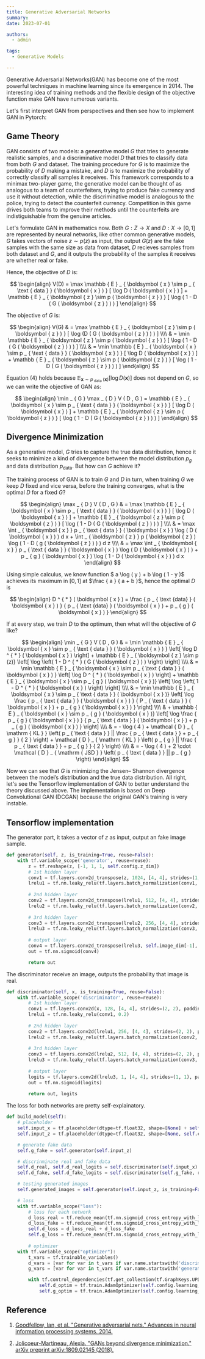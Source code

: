 ```yaml
---
title: Generative Adversarial Networks
summary: 
date: 2023-07-01

authors:
  - admin

tags:
  - Generative Models

---
```


Generative Adversarial Networks(GAN) has become one of the most powerful techniques in machine learning since its emergence in 2014. The interesting idea of training methods and the flexible design of the objective function make GAN have numerous variants.

Let's first interpret GAN from perspectives and then see how to implement GAN in Pytorch:

## Game Theory

GAN consists of two models: a generative model $G$ that tries to generate realistic samples, and a discriminative model $D$ that tries to classify data from both $G$ and dataset. The training procedure for $G$ is to maximize the probability of $D$ making a mistake, and $D$ is to maximize the probability of correctly classify all samples it receives. This framework corresponds to a minimax two-player game, the generative model can be thought of as analogous to a team of counterfeiters, trying to produce fake currency and use it without detection, while the discriminative model is analogous to the police, trying to detect the counterfeit currency. Competition in this game drives both teams to improve their methods until the counterfeits are indistiguishable from the genuine articles.

Let's formulate GAN in mathematics now. Both $G : Z \rightarrow X$ and $D : X \rightarrow [0, 1]$ are represented by neural networks, like other common generative models, $G$ takes vectors of noise $z \sim p(z)$ as input, the output $G(z)$ are the fake samples with the same size as data from dataset, $D$ recieves samples from both dataset and $G$, and it outputs the probability of the samples it receives are whether real or fake.

Hence, the objective of $D$ is:

$$
\begin{align}
V(D) = \max  \mathbb { E } _ { \boldsymbol { x } \sim p _ { \text { data } } ( \boldsymbol { x } ) } [ \log D ( \boldsymbol { x } ) ] + \mathbb { E } _ { \boldsymbol { z } \sim p ( \boldsymbol { z } ) } [ \log ( 1 - D ( G ( \boldsymbol { z } ) ) ) ]
\end{align}
$$

The objective of $G$ is:

$$
\begin{align}
V(G) & = \max \mathbb { E } _ { \boldsymbol { z } \sim p ( \boldsymbol { z } ) } [ \log (D ( G ( \boldsymbol { z } ) ) ) ] \\\\ & = \min \mathbb { E } _ { \boldsymbol { z } \sim p ( \boldsymbol { z } ) } [ \log ( 1 - D ( G ( \boldsymbol { z } ) ) ) ] \\\\ & = \min \mathbb { E } _ { \boldsymbol { x } \sim p _ { \text { data } } ( \boldsymbol { x } ) } [ \log D ( \boldsymbol { x } ) ] + \mathbb { E } _ { \boldsymbol { z } \sim p ( \boldsymbol { z } ) } [ \log ( 1 - D ( G ( \boldsymbol { z } ) ) ) ]
\end{align}
$$

Equation (4) holds because $\mathbb { E } _ { \boldsymbol { x } \sim p _ { \text { data } } ( \boldsymbol { x } ) } [ \log D ( \boldsymbol { x } ) ]$ does not depend on $G$, so we can write the objective of GAN as:

$$
\begin{align}
\min _ { G } \max _ { D } V ( D , G ) =  \mathbb { E } _ { \boldsymbol { x } \sim p _ { \text { data } } ( \boldsymbol { x } ) } [ \log D ( \boldsymbol { x } ) ] + \mathbb { E } _ { \boldsymbol { z } \sim p ( \boldsymbol { z } ) } [ \log ( 1 - D ( G ( \boldsymbol { z } ) ) ) ]
\end{align}
$$


## Divergence Minimization

As a generative model, $G$ tries to capture the true data distribution, hence it seeks to minimize a kind of divergence between the model distribution $p _ { g }$ and data distribution $p _ { \mathrm { data } }$. But how can $G$ achieve it? 

The training process of GAN is to train $G$ and $D$ in turn, when training $G$ we keep $D$ fixed and vice versa, before the training converges, what is the optimal $D$ for a fixed $G$?

$$
\begin{align}
\max _ { D } V ( D , G ) & = \max \mathbb { E } _ { \boldsymbol { x } \sim p _ { \text { data } } ( \boldsymbol { x } ) } [ \log D ( \boldsymbol { x } ) ] + \mathbb { E } _ { \boldsymbol { z } \sim p ( \boldsymbol { z } ) } [ \log ( 1 - D ( G ( \boldsymbol { z } ) ) ) ] \\\\ & = \max \int _ { \boldsymbol { x } } p _ { \text { data } } ( \boldsymbol { x } ) \log ( D ( \boldsymbol { x } ) ) d x + \int _ { \boldsymbol { z } } p  ( \boldsymbol { z } ) \log ( 1 - D ( g ( \boldsymbol { z } ) ) ) d z \\\\ & = \max \int _ { \boldsymbol { x } } p _ { \text { data } } ( \boldsymbol { x } ) \log ( D ( \boldsymbol { x } ) ) + p _ { g } ( \boldsymbol { x } ) \log ( 1 - D ( \boldsymbol { x } ) ) d x
\end{align}
$$

Using simple calculus, we know function $ a \log ( y ) + b \log ( 1 - y )$ achieves its maximum in $[0, 1]$ at $\frac { a } { a + b }$, hence the optimal $D$ is 

$$
\begin{align}
D  ^ { * } ( \boldsymbol { x } ) = \frac { p _ { \text {data} } ( \boldsymbol { x } ) } { p _ { \text {data} } ( \boldsymbol { x } ) + p _ { g } ( \boldsymbol { x } ) }
\end{align}
$$

If at every step, we train $D$ to the optimum, then what will the objective of $G$ like?

$$
\begin{align}
\min _ { G } V ( D , G ) & = \min \mathbb { E } _ { \boldsymbol { x } \sim p _ { \text { data } } ( \boldsymbol { x } ) } \left[ \log D ^ { * } ( \boldsymbol { x } ) \right] + \mathbb { E } _ { \boldsymbol { z } \sim p (z)} \left[ \log \left( 1 - D  ^ { * } ( G ( \boldsymbol { z } ) ) \right) \right] \\\\ & = \min \mathbb { E } _ { \boldsymbol { x } \sim p _ { \text { data } } ( \boldsymbol { x } ) } \left[ \log D ^ { * } ( \boldsymbol { x } ) \right] + \mathbb { E } _ { \boldsymbol { x } \sim p _ { g } ( \boldsymbol { x } )} \left[ \log \left( 1 - D ^ { * } ( \boldsymbol { x } ) \right) \right] \\\\ & = \min \mathbb { E } _ { \boldsymbol { x } \sim p _ { \text { data } } ( \boldsymbol { x } )} \left[ \log \frac { p _ { \text { data } } ( \boldsymbol { x } ) } { P _ { \text { data } } ( \boldsymbol { x } ) + p _ { g } ( \boldsymbol { x } ) } \right] \\\\ & + \mathbb { E } _ { \boldsymbol { x } \sim p _ { g } ( \boldsymbol { x } )} \left[ \log \frac { p _ { g } ( \boldsymbol { x } ) } { p _ { \text { data } } ( \boldsymbol { x } ) + p _ { g } ( \boldsymbol { x } ) } \right] \\\\ & = - \log ( 4 ) + \mathcal { D } _ { \mathrm { KL } } \left( p _ { \text { data } } || \frac { p _ { \text { data } } + p _ { g } } { 2 } \right) + \mathcal { D } _ { \mathrm { KL } } \left( p _ { g } || \frac { p _ { \text { data } } + p _ { g } } { 2 } \right) \\\\ & = - \log ( 4 ) + 2 \cdot \mathcal { D } _ { \mathrm { JSD } } \left( p _ { \text { data } } || p _ { g } \right)
\end{align}
$$

Now we can see that $G$ is minimizing the Jensen– Shannon divergence between the model’s distribution and the true data distribution. All right, let's see the Tensorflow implementation of GAN to better understand the theory discussed above. The implementation is based on Deep Convolutional GAN (DCGAN) because the original GAN's training is very instable.

## Tensorflow implementation

The generator part, it takes a vector of $z$ as input, output an fake image sample.

```python
def generator(self, z, is_training=True, reuse=False):
    with tf.variable_scope('generator', reuse=reuse):
        z = tf.reshape(z, [-1, 1, 1, self.config.z_dim])
        # 1st hidden layer
        conv1 = tf.layers.conv2d_transpose(z, 1024, [4, 4], strides=(1, 1), padding='valid')
        lrelu1 = tf.nn.leaky_relu(tf.layers.batch_normalization(conv1, training=is_training), 0.2)
    
        # 2nd hidden layer
        conv2 = tf.layers.conv2d_transpose(lrelu1, 512, [4, 4], strides=(2, 2), padding='same')
        lrelu2 = tf.nn.leaky_relu(tf.layers.batch_normalization(conv2, training=is_training), 0.2)
    
        # 3rd hidden layer
        conv3 = tf.layers.conv2d_transpose(lrelu2, 256, [4, 4], strides=(2, 2), padding='same')
        lrelu3 = tf.nn.leaky_relu(tf.layers.batch_normalization(conv3, training=is_training), 0.2)
    
        # output layer
        conv4 = tf.layers.conv2d_transpose(lrelu3, self.image_dim[-1], [4, 4], strides=(2, 2), padding='same')
        out = tf.nn.sigmoid(conv4)

        return out
```

The discriminator receive an image, outputs the probability that image is real.
```python
def discriminator(self, x, is_training=True, reuse=False):
    with tf.variable_scope('discriminator', reuse=reuse):
        # 1st hidden layer
        conv1 = tf.layers.conv2d(x, 128, [4, 4], strides=(2, 2), padding='same')
        lrelu1 = tf.nn.leaky_relu(conv1, 0.2)
    
        # 2nd hidden layer
        conv2 = tf.layers.conv2d(lrelu1, 256, [4, 4], strides=(2, 2), padding='same')
        lrelu2 = tf.nn.leaky_relu(tf.layers.batch_normalization(conv2, training=is_training), 0.2)
    
        # 3rd hidden layer
        conv3 = tf.layers.conv2d(lrelu2, 512, [4, 4], strides=(2, 2), padding='same')
        lrelu3 = tf.nn.leaky_relu(tf.layers.batch_normalization(conv3, training=is_training), 0.2)
    
        # output layer
        logits = tf.layers.conv2d(lrelu3, 1, [4, 4], strides=(1, 1), padding='valid')
        out = tf.nn.sigmoid(logits)
    
        return out, logits
```
The loss for both networks are pretty self-explainatory.
```python
def build_model(self):
    # placeholder
    self.input_x = tf.placeholder(dtype=tf.float32, shape=[None] + self.image_dim, name='input_x')
    self.input_z = tf.placeholder(dtype=tf.float32, shape=[None, self.config.z_dim], name='input_z')

    # generate fake data
    self.g_fake = self.generator(self.input_z) 

    # discrinminate real and fake data
    self.d_real, self.d_real_logits = self.discriminator(self.input_x)
    self.d_fake, self.d_fake_logits = self.discriminator(self.g_fake, reuse=True)

    # testing generated images
    self.generated_images = self.generator(self.input_z, is_training=False, reuse=True)

    # loss
    with tf.variable_scope("loss"):
        # loss for each network
        d_loss_real = tf.reduce_mean(tf.nn.sigmoid_cross_entropy_with_logits(logits=self.d_real_logits, labels=tf.ones_like(self.d_real_logits)))
        d_loss_fake = tf.reduce_mean(tf.nn.sigmoid_cross_entropy_with_logits(logits=self.d_fake_logits, labels=tf.zeros_like(self.d_fake_logits)))
        self.d_loss = d_loss_real + d_loss_fake
        self.g_loss = tf.reduce_mean(tf.nn.sigmoid_cross_entropy_with_logits(logits=self.d_fake_logits, labels=tf.ones_like(self.d_fake_logits)))
    
        # optimizer
    with tf.variable_scope("optimizer"):
        t_vars = tf.trainable_variables()
        d_vars = [var for var in t_vars if var.name.startswith('discriminator')]
        g_vars = [var for var in t_vars if var.name.startswith('generator')]

        with tf.control_dependencies(tf.get_collection(tf.GraphKeys.UPDATE_OPS)):
            self.d_optim = tf.train.AdamOptimizer(self.config.learning_rate, beta1=0.5).minimize(self.d_loss, var_list=d_vars)
            self.g_optim = tf.train.AdamOptimizer(self.config.learning_rate, beta1=0.5).minimize(self.g_loss, var_list=g_vars)
```


## Reference

1. [Goodfellow, Ian, et al. "Generative adversarial nets." Advances in neural information processing systems. 2014.](http://papers.nips.cc/paper/5423-generative-adversarial-nets.pdf)

2. [Jolicoeur-Martineau, Alexia. "GANs beyond divergence minimization." arXiv preprint arXiv:1809.02145 (2018).](https://arxiv.org/pdf/1809.02145.pdf)

